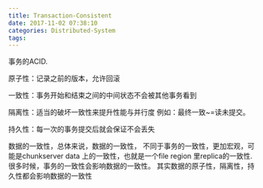 ```yaml
---
title: Transaction-Consistent
date: 2017-11-02 07:38:10
categories: Distributed-System
tags:
---
```


事务的ACID. 

原子性：记录之前的版本，允许回滚

一致性：事务开始和结束之间的中间状态不会被其他事务看到

隔离性：适当的破坏一致性来提升性能与并行度  例如：最终一致~=读未提交。

持久性：每一次的事务提交后就会保证不会丢失

数据的一致性，总体来说，数据的一致性， 不同于事务的一致性，更加宏观，可能是chunkserver data 上的一致性，也就是一个file region 里replica的一致性.
很多时候，事务的一致性会影响数据的一致性。 其实数据的原子性，隔离性，持久性都会影响数据的一致性

